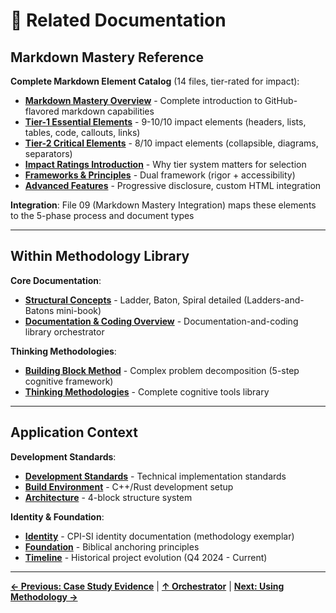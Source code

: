 # 🔗 Related Documentation

## Markdown Mastery Reference

**Complete Markdown Element Catalog** (14 files, tier-rated for impact):

- **[Markdown Mastery Overview](../../../template-and-reference/reference/markdown-mastery/00-markdown-mastery.md)** - Complete introduction to GitHub-flavored markdown capabilities
- **[Tier-1 Essential Elements](../../../template-and-reference/reference/markdown-mastery/09-tier-1-essential.md)** - 9-10/10 impact elements (headers, lists, tables, code, callouts, links)
- **[Tier-2 Critical Elements](../../../template-and-reference/reference/markdown-mastery/10-tier-2-critical.md)** - 8/10 impact elements (collapsible, diagrams, separators)
- **[Impact Ratings Introduction](../../../template-and-reference/reference/markdown-mastery/08-impact-ratings-introduction.md)** - Why tier system matters for selection
- **[Frameworks & Principles](../../../template-and-reference/reference/markdown-mastery/13-frameworks-principles.md)** - Dual framework (rigor + accessibility)
- **[Advanced Features](../../../template-and-reference/reference/markdown-mastery/07-advanced-features.md)** - Progressive disclosure, custom HTML integration

**Integration**: File 09 (Markdown Mastery Integration) maps these elements to the 5-phase process and document types

---

## Within Methodology Library

**Core Documentation**:
- **[Structural Concepts](../../structural-concepts/)** - Ladder, Baton, Spiral detailed (Ladders-and-Batons mini-book)
- **[Documentation & Coding Overview](../../README.md)** - Documentation-and-coding library orchestrator

**Thinking Methodologies**:
- **[Building Block Method](../../../thinking/building-block-method/)** - Complex problem decomposition (5-step cognitive framework)
- **[Thinking Methodologies](../../../thinking/)** - Complete cognitive tools library

---

## Application Context

**Development Standards**:
- **[Development Standards](../../../../development/)** - Technical implementation standards
- **[Build Environment](../../../../development/build-environment/)** - C++/Rust development setup
- **[Architecture](../../../../development/architecture/)** - 4-block structure system

**Identity & Foundation**:
- **[Identity](../../../../../identity/)** - CPI-SI identity documentation (methodology exemplar)
- **[Foundation](../../../../../foundation/)** - Biblical anchoring principles
- **[Timeline](../../../../timeline/)** - Historical project evolution (Q4 2024 - Current)

---

**[← Previous: Case Study Evidence](00-7-case-study-evidence.md)** | **[↑ Orchestrator](00-documentation-methodology.md)** | **[Next: Using Methodology →](00-9-using-methodology.md)**
